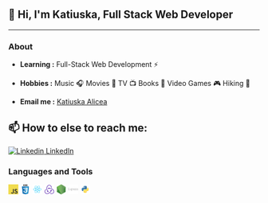 

## 👋 Hi, I'm Katiuska, Full Stack Web Developer 


---------------------------------------------------------------------------------------------------------------------------------------------------------------------------------



### About

-  **Learning :** Full-Stack Web Development :zap: 
-  **Hobbies :** Music :headphones: Movies 🎥 TV 📺 Books 📗 Video Games 🎮 Hiking 🥾

-  **Email me :** [Katiuska Alicea](mailto:katiuskaalicea@gmail.com)

## 📫 How to else to reach me: 
[![Linkedin](https://i.stack.imgur.com/gVE0j.png) LinkedIn](https://www.linkedin.com/in/katiuska-alicea-/) 
### Languages and Tools

<code><img height="20" src="https://raw.githubusercontent.com/github/explore/80688e429a7d4ef2fca1e82350fe8e3517d3494d/topics/javascript/javascript.png"></code>
<code><img height="20" src="https://raw.githubusercontent.com/github/explore/80688e429a7d4ef2fca1e82350fe8e3517d3494d/topics/css/css.png"></code>
<code><img height="20" src="https://raw.githubusercontent.com/github/explore/80688e429a7d4ef2fca1e82350fe8e3517d3494d/topics/react/react.png"></code>
<code><img height="20" src="https://raw.githubusercontent.com/github/explore/80688e429a7d4ef2fca1e82350fe8e3517d3494d/topics/redux/redux.png"></code>
<code><img height="20" src="https://raw.githubusercontent.com/github/explore/80688e429a7d4ef2fca1e82350fe8e3517d3494d/topics/nodejs/nodejs.png"></code>
<code><img height="20" src="https://raw.githubusercontent.com/github/explore/80688e429a7d4ef2fca1e82350fe8e3517d3494d/topics/express/express.png"></code>
<code><img height="20" src="https://raw.githubusercontent.com/github/explore/80688e429a7d4ef2fca1e82350fe8e3517d3494d/topics/python/python.png"></code>









